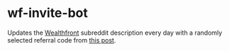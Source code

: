 # wf-invite-bot
Updates the [Wealthfront](http://wealthfront.reddit.com) subreddit description every day with a randomly selected referral code from [this post](https://www.reddit.com/r/wealthfront/comments/7r5uk6/have_a_referral_link_to_share_post_it_here/).
